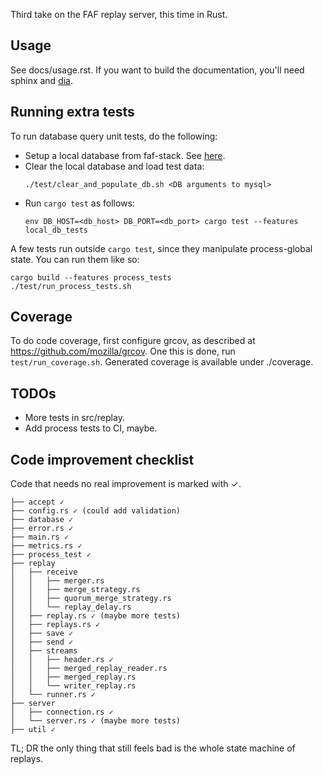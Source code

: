 Third take on the FAF replay server, this time in Rust.

Usage
-----

See docs/usage.rst. If you want to build the documentation, you'll need sphinx
and [dia](http://dia-installer.de/).

Running extra tests
-------------------

To run database query unit tests, do the following:
* Setup a local database from faf-stack. See [here](https://github.com/FAForever/db).
* Clear the local database and load test data:
  ```
  ./test/clear_and_populate_db.sh <DB arguments to mysql>
  ```
* Run `cargo test` as follows:
  ```
  env DB_HOST=<db_host> DB_PORT=<db_port> cargo test --features local_db_tests
  ```

A few tests run outside `cargo test`, since they manipulate process-global
state. You can run them like so:

```
cargo build --features process_tests
./test/run_process_tests.sh
```

Coverage
--------

To do code coverage, first configure grcov, as described at
https://github.com/mozilla/grcov. One this is done, run `test/run_coverage.sh`.
Generated coverage is available under ./coverage.

TODOs
-----

* More tests in src/replay.
* Add process tests to CI, maybe.

Code improvement checklist
--------------------------

Code that needs no real improvement is marked with ✓.

```
├── accept ✓
├── config.rs ✓ (could add validation)
├── database ✓
├── error.rs ✓
├── main.rs ✓
├── metrics.rs ✓
├── process_test ✓
├── replay
│   ├── receive
│   │   ├── merger.rs
│   │   ├── merge_strategy.rs
│   │   ├── quorum_merge_strategy.rs
│   │   └── replay_delay.rs
│   ├── replay.rs ✓ (maybe more tests)
│   ├── replays.rs ✓
│   ├── save ✓
│   ├── send ✓
│   ├── streams
│   │   ├── header.rs ✓
│   │   ├── merged_replay_reader.rs
│   │   ├── merged_replay.rs
│   │   └── writer_replay.rs
│   └── runner.rs ✓
├── server
│   ├── connection.rs ✓
│   └── server.rs ✓ (maybe more tests)
├── util ✓
```

TL; DR the only thing that still feels bad is the whole state machine of replays.
